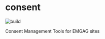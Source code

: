 # consent

![build](https://github.com/emgag/consent/workflows/build/badge.svg)

Consent Management Tools for EMGAG sites
